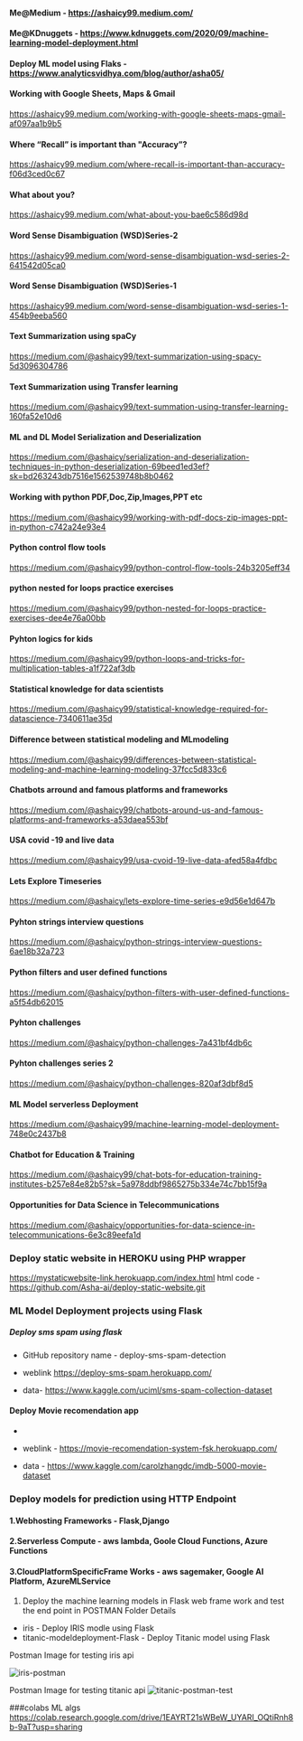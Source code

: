 #### Me@Medium - https://ashaicy99.medium.com/

#### Me@KDnuggets  - https://www.kdnuggets.com/2020/09/machine-learning-model-deployment.html

#### Deploy ML model using Flaks - https://www.analyticsvidhya.com/blog/author/asha05/

#### Working with Google Sheets, Maps & Gmail
https://ashaicy99.medium.com/working-with-google-sheets-maps-gmail-af097aa1b9b5

#### Where “Recall” is important than "Accuracy”?
https://ashaicy99.medium.com/where-recall-is-important-than-accuracy-f06d3ced0c67

#### What about you?
https://ashaicy99.medium.com/what-about-you-bae6c586d98d

#### Word Sense Disambiguation (WSD)Series-2
https://ashaicy99.medium.com/word-sense-disambiguation-wsd-series-2-641542d05ca0

#### Word Sense Disambiguation (WSD)Series-1
https://ashaicy99.medium.com/word-sense-disambiguation-wsd-series-1-454b9eeba560

#### Text Summarization using spaCy
https://medium.com/@ashaicy99/text-summarization-using-spacy-5d3096304786

#### Text Summarization using Transfer learning
https://medium.com/@ashaicy99/text-summation-using-transfer-learning-160fa52e10d6

#### ML and DL Model Serialization and Deserialization
https://medium.com/@ashaicy/serialization-and-deserialization-techniques-in-python-deserialization-69beed1ed3ef?sk=bd263243db7516e1562539748b8b0462

#### Working with python PDF,Doc,Zip,Images,PPT etc   
https://medium.com/@ashaicy99/working-with-pdf-docs-zip-images-ppt-in-python-c742a24e93e4

#### Python control flow tools  
https://medium.com/@ashaicy99/python-control-flow-tools-24b3205eff34

#### python nested for loops practice exercises  
https://medium.com/@ashaicy99/python-nested-for-loops-practice-exercises-dee4e76a00bb

#### Pyhton logics for kids  
https://medium.com/@ashaicy99/python-loops-and-tricks-for-multiplication-tables-a1f722af3db

#### Statistical knowledge for data scientists 
https://medium.com/@ashaicy99/statistical-knowledge-required-for-datascience-7340611ae35d

#### Difference between statistical modeling and MLmodeling 
https://medium.com/@ashaicy99/differences-between-statistical-modeling-and-machine-learning-modeling-37fcc5d833c6

#### Chatbots arround and famous platforms and frameworks   
https://medium.com/@ashaicy99/chatbots-around-us-and-famous-platforms-and-frameworks-a53daea553bf

#### USA covid -19 and live data  
https://medium.com/@ashaicy99/usa-cvoid-19-live-data-afed58a4fdbc

#### Lets Explore Timeseries  
https://medium.com/@ashaicy/lets-explore-time-series-e9d56e1d647b

#### Pyhton strings interview questions  
https://medium.com/@ashaicy/python-strings-interview-questions-6ae18b32a723

#### Python filters and user defined functions 
https://medium.com/@ashaicy/python-filters-with-user-defined-functions-a5f54db62015

#### Pyhton challenges 
https://medium.com/@ashaicy/python-challenges-7a431bf4db6c

#### Pyhton challenges series 2  
https://medium.com/@ashaicy/python-challenges-820af3dbf8d5

#### ML Model serverless Deployment 
https://medium.com/@ashaicy99/machine-learning-model-deployment-748e0c2437b8

#### Chatbot for Education & Training 
https://medium.com/@ashaicy99/chat-bots-for-education-training-institutes-b257e84e82b5?sk=5a978ddbf9865275b334e74c7bb15f9a

#### Opportunities for Data Science in Telecommunications 
https://medium.com/@ashaicy/opportunities-for-data-science-in-telecommunications-6e3c89eefa1d


### Deploy static website in HEROKU using PHP wrapper
https://mystaticwebsite-link.herokuapp.com/index.html
html code - https://github.com/Asha-ai/deploy-static-website.git


### ML Model Deployment projects using Flask
##### Deploy sms spam using flask
* GitHub repository name - deploy-sms-spam-detection


* weblink https://deploy-sms-spam.herokuapp.com/

* data- https://www.kaggle.com/uciml/sms-spam-collection-dataset

#### Deploy Movie recomendation app
* 
* weblink - https://movie-recomendation-system-fsk.herokuapp.com/

* data -  https://www.kaggle.com/carolzhangdc/imdb-5000-movie-dataset
 
### Deploy models for prediction using HTTP Endpoint
#### 1.Webhosting Frameworks - Flask,Django
#### 2.Serverless Compute - aws lambda, Goole Cloud Functions, Azure Functions
#### 3.CloudPlatformSpecificFrame Works - aws sagemaker, Google AI Platform, AzureMLService


1. Deploy the machine learning models in Flask web frame work and test the end point in POSTMAN
Folder Details 
* iris - Deploy IRIS modle using Flask
* titanic-modeldeployment-Flask - Deploy Titanic model using Flask

Postman Image for testing iris api

![iris-postman](https://user-images.githubusercontent.com/66937023/101628759-4aae7100-3a46-11eb-9d07-b44e3b687037.PNG)


Postman Image for testing titanic api
![titanic-postman-test](https://user-images.githubusercontent.com/66937023/101629980-30759280-3a48-11eb-878d-67136319a9af.PNG)


###colabs ML algs
https://colab.research.google.com/drive/1EAYRT21sWBeW_UYARI_OQtiRnh8b-9aT?usp=sharing






